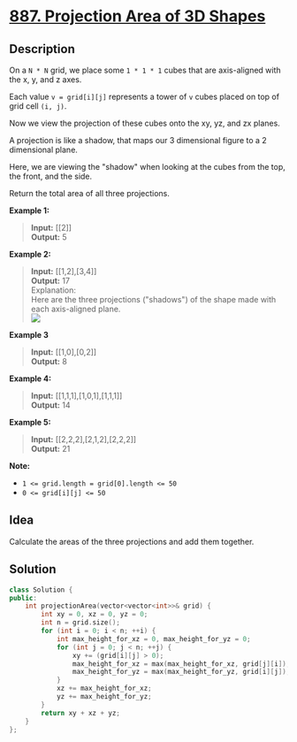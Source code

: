 # [887. Projection Area of 3D Shapes](https://leetcode.com/contest/weekly-contest-96/problems/projection-area-of-3d-shapes/)

## Description

On a `N * N` grid, we place some `1 * 1 * 1` cubes that are axis-aligned with the x, y, and z axes.

Each value `v = grid[i][j]` represents a tower of `v` cubes placed on top of grid cell `(i, j)`.

Now we view the projection of these cubes onto the xy, yz, and zx planes.

A projection is like a shadow, that maps our 3 dimensional figure to a 2 dimensional plane. 

Here, we are viewing the "shadow" when looking at the cubes from the top, the front, and the side.

Return the total area of all three projections.

**Example 1:**


>**Input:** [[2]] <br>
**Output:** 5 <br>

**Example 2:**

>**Input:** [[1,2],[3,4]] <br>
**Output:** 17 <br>
Explanation: <br>
Here are the three projections ("shadows") of the shape made with each axis-aligned plane. <br>
![](https://s3-lc-upload.s3.amazonaws.com/uploads/2018/08/02/shadow.png)

**Example 3**

>**Input:** [[1,0],[0,2]] <br>
**Output:** 8

**Example 4:**

>**Input:** [[1,1,1],[1,0,1],[1,1,1]] <br>
**Output:** 14

**Example 5:**

>**Input:** [[2,2,2],[2,1,2],[2,2,2]] <br>
**Output:** 21

**Note:**

- `1 <= grid.length = grid[0].length <= 50`
- `0 <= grid[i][j] <= 50`

## Idea

Calculate the areas of the three projections and add them together.

## Solution

```cpp
class Solution {
public:
    int projectionArea(vector<vector<int>>& grid) {
        int xy = 0, xz = 0, yz = 0;
        int n = grid.size();
        for (int i = 0; i < n; ++i) {
            int max_height_for_xz = 0, max_height_for_yz = 0;
            for (int j = 0; j < n; ++j) {
                xy += (grid[i][j] > 0);
                max_height_for_xz = max(max_height_for_xz, grid[j][i]);
                max_height_for_yz = max(max_height_for_yz, grid[i][j]);
            }
            xz += max_height_for_xz;
            yz += max_height_for_yz;
        }
        return xy + xz + yz;
    }
};
```
